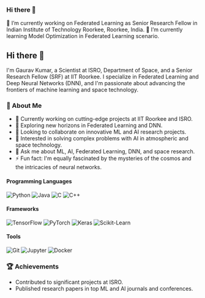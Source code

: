 ### Hi there 👋
🔭 I’m currently working on Federated Learning as Senior Research Fellow in Indian Institute of Technology Roorkee, Roorkee, India.
🌱 I’m currently learning Model Optimization in Federated Learning scenario.

## Hi there 👋

I'm Gaurav Kumar, a Scientist at ISRO, Department of Space, and a Senior Research Fellow (SRF) at IIT Roorkee. I specialize in Federated Learning and Deep Neural Networks (DNN), and I'm passionate about advancing the frontiers of machine learning and space technology.

### 🌌 About Me
- 🔭 Currently working on cutting-edge projects at IIT Roorkee and ISRO.
- 🌱 Exploring new horizons in Federated Learning and DNN.
- 👯 Looking to collaborate on innovative ML and AI research projects.
- 🤔 Interested in solving complex problems with AI in atmospheric and space technology.
- 💬 Ask me about ML, AI, Federated Learning, DNN, and space research.
- ⚡ Fun fact: I'm equally fascinated by the mysteries of the cosmos and the intricacies of neural networks.

#### Programming Languages
![Python](https://img.shields.io/badge/-Python-3776AB?style=flat&logo=python&logoColor=white)
![Java](https://img.shields.io/badge/-Java-007396?style=flat&logo=java&logoColor=white)
![C](https://img.shields.io/badge/-C-A8B9CC?style=flat&logo=c&logoColor=white)
![C++](https://img.shields.io/badge/-C++-00599C?style=flat&logo=c%2B%2B&logoColor=white)

#### Frameworks
![TensorFlow](https://img.shields.io/badge/-TensorFlow-FF6F00?style=flat&logo=tensorflow&logoColor=white)
![PyTorch](https://img.shields.io/badge/-PyTorch-EE4C2C?style=flat&logo=pytorch&logoColor=white)
![Keras](https://img.shields.io/badge/-Keras-D00000?style=flat&logo=keras&logoColor=white)
![Scikit-Learn](https://img.shields.io/badge/-Scikit%20Learn-F7931E?style=flat&logo=scikit-learn&logoColor=white)

#### Tools
![Git](https://img.shields.io/badge/-Git-F05032?style=flat&logo=git&logoColor=white)
![Jupyter](https://img.shields.io/badge/-Jupyter-F37626?style=flat&logo=jupyter&logoColor=white)
![Docker](https://img.shields.io/badge/-Docker-2496ED?style=flat&logo=docker&logoColor=white)


### 🏆 Achievements
- Contributed to significant projects at ISRO.
- Published research papers in top ML and AI journals and conferences.
  
<!--
**gnnain/gnnain** is a ✨ _special_ ✨ repository because its `README.md` (this file) appears on your GitHub profile.

Here are some ideas to get you started:

- 🔭 I’m currently working on Federated Learning.
- 🌱 I’m currently learning ...
- 👯 I’m looking to collaborate on ...
- 🤔 I’m looking for help with ...
- 💬 Ask me about ...
- 📫 How to reach me: ...
- 😄 Pronouns: ...
- ⚡ Fun fact: ...
-->
